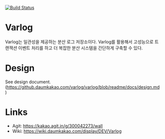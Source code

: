 [![Build Status](http://10.202.36.21/buildStatus/icon?job=varlog%2Fmaster)](http://10.202.36.21/job/varlog/job/master/)

# Varlog 

Varlog는 일관성을 제공하는 분산 로그 저장소이다. Varlog를 활용해서 고성능으로
트랜잭션 이벤트 처리를 하고 더 복잡한 분산 시스템을 간단하게 구축할 수 있다.

# Design

See design document. (https://github.daumkakao.com/varlog/varlog/blob/readme/docs/design.md)

# Links
- Agit: https://kakao.agit.in/g/300042273/wall
- Wiki: https://wiki.daumkakao.com/display/DEV/Varlog

